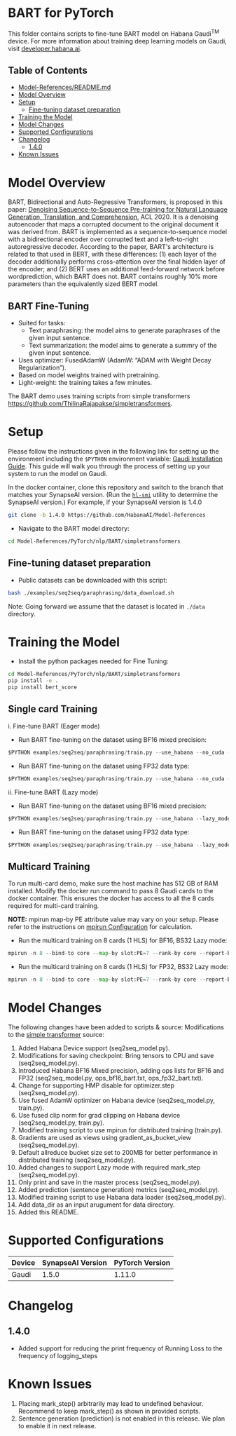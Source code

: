 # BART for PyTorch

This folder contains scripts to fine-tune BART model on Habana Gaudi<sup>TM</sup> device.
For more information about training deep learning models on Gaudi, visit [developer.habana.ai](https://developer.habana.ai/resources/).

## Table of Contents
  * [Model-References/README.md](../../../../README.md)
  * [Model Overview](#model-overview)
  * [Setup](#setup)
    - [Fine-tuning dataset preparation](#fine-tuning-dataset-preparation)
  * [Training the Model](#training-the-model)
  * [Model Changes](#model-changes)
  * [Supported Configurations](#supported-configurations)
  * [Changelog](#changelog)
    - [1.4.0](#140)
  * [Known Issues](#known-issues)

# Model Overview

BART, Bidirectional and Auto-Regressive Transformers, is proposed in this paper: [Denoising Sequence-to-Sequence Pre-training for Natural Language Generation, Translation, and Comprehension](https://aclanthology.org/2020.acl-main.703/), ACL 2020. It is a denoising autoencoder that maps a corrupted document to the original document it was derived from. BART is implemented as a sequence-to-sequence model with a bidirectional encoder over corrupted text and a left-to-right autoregressive decoder. According to the paper, BART's architecture is related to that used in BERT, with these differences: (1) each layer of the decoder additionally performs cross-attention over the final hidden layer of the encoder; and (2) BERT uses an additional feed-forward network before wordprediction, which BART does not. BART contains roughly 10% more parameters than the equivalently sized BERT model.

## BART Fine-Tuning
- Suited for tasks:
  - Text paraphrasing: the model aims to generate paraphrases of the given input sentence.
  - Text summarization: the model aims to generate a summry of the given input sentence.
- Uses optimizer: FusedAdamW (AdamW: “ADAM with Weight Decay Regularization”).
- Based on model weights trained with pretraining.
- Light-weight: the training takes a few minutes.

The BART demo uses training scripts from simple transformers https://github.com/ThilinaRajapakse/simpletransformers.

# Setup

Please follow the instructions given in the following link for setting up the
environment including the `$PYTHON` environment variable: [Gaudi Installation
Guide](https://docs.habana.ai/en/latest/Installation_Guide/GAUDI_Installation_Guide.html).
This guide will walk you through the process of setting up your system to run
the model on Gaudi.

In the docker container, clone this repository and switch to the branch that matches your SynapseAI version. (Run the
[`hl-smi`](https://docs.habana.ai/en/latest/System_Management_Tools_Guide/System_Management_Tools.html#hl-smi-utility-options)
utility to determine the SynapseAI version.) For example, if your SynapseAI version is 1.4.0

```bash
git clone -b 1.4.0 https://github.com/HabanaAI/Model-References
```

- Navigate to the BART model directory:
```bash
cd Model-References/PyTorch/nlp/BART/simpletransformers
```

## Fine-tuning dataset preparation

- Public datasets can be downloaded with this script:
```bash
bash ./examples/seq2seq/paraphrasing/data_download.sh
```

Note: Going forward we assume that the dataset is located in `./data` directory.

# Training the Model

- Install the python packages needed for Fine Tuning:
```bash
cd Model-References/PyTorch/nlp/BART/simpletransformers
pip install -e .
pip install bert_score
```

## Single card Training
i. Fine-tune BART (Eager mode)

- Run BART fine-tuning on the dataset using BF16 mixed precision:
```python
$PYTHON examples/seq2seq/paraphrasing/train.py --use_habana --no_cuda --use_fused_adam --use_fused_clip_norm --max_seq_length 128 --train_batch_size 32 --num_train_epochs 5 --save_best_model --output_dir output --bf16
```

- Run BART fine-tuning on the dataset using FP32 data type:
```python
$PYTHON examples/seq2seq/paraphrasing/train.py --use_habana --no_cuda --use_fused_adam --use_fused_clip_norm --max_seq_length 128 --train_batch_size 32 --num_train_epochs 5 --save_best_model --output_dir output
```

ii. Fine-tune BART (Lazy mode)

- Run BART fine-tuning on the dataset using BF16 mixed precision:
```python
$PYTHON examples/seq2seq/paraphrasing/train.py --use_habana --lazy_mode --no_cuda --use_fused_adam --use_fused_clip_norm --max_seq_length 128 --train_batch_size 32 --num_train_epochs 5 --logging_steps 50 --save_best_model --output_dir output --bf16
```

- Run BART fine-tuning on the dataset using FP32 data type:
```python
$PYTHON examples/seq2seq/paraphrasing/train.py --use_habana --lazy_mode --no_cuda --use_fused_adam --use_fused_clip_norm --max_seq_length 128 --train_batch_size 32 --num_train_epochs 5 --logging_steps 50 --save_best_model --output_dir output
```

## Multicard Training
To run multi-card demo, make sure the host machine has 512 GB of RAM installed. Modify the docker run command to pass 8 Gaudi cards to the docker container. This ensures the docker has access to all the 8 cards required for multi-card training.

**NOTE:** mpirun map-by PE attribute value may vary on your setup. Please refer to the instructions on [mpirun Configuration](https://docs.habana.ai/en/latest/PyTorch/PyTorch_Scaling_Guide/DDP_Based_Scaling.html#mpirun-configuration) for calculation.

- Run the multicard training on 8 cards (1 HLS) for BF16, BS32 Lazy mode:
```python
mpirun -n 8 --bind-to core --map-by slot:PE=7 --rank-by core --report-bindings --allow-run-as-root $PYTHON examples/seq2seq/paraphrasing/train.py --use_habana --lazy_mode --no_cuda --use_fused_adam --use_fused_clip_norm --max_seq_length 128 --train_batch_size 32 --num_train_epochs 5 --logging_steps 50 --save_best_model --output_dir /tmp/multicards --bf16 --distributed
```

- Run the multicard training on 8 cards (1 HLS) for FP32, BS32 Lazy mode:
```python
mpirun -n 8 --bind-to core --map-by slot:PE=7 --rank-by core --report-bindings --allow-run-as-root $PYTHON examples/seq2seq/paraphrasing/train.py --use_habana --lazy_mode --no_cuda --use_fused_adam --use_fused_clip_norm --max_seq_length 128 --train_batch_size 32 --num_train_epochs 5 --logging_steps 50 --save_best_model --output_dir /tmp/multicards --distributed
```

# Model Changes

The following changes have been added to scripts & source:
Modifications to the [simple transformer](https://github.com/ThilinaRajapakse/simpletransformers) source:

1. Added Habana Device support (seq2seq_model.py).
2. Modifications for saving checkpoint: Bring tensors to CPU and save (seq2seq_model.py).
3. Introduced Habana BF16 Mixed precision, adding ops lists for BF16 and FP32 (seq2seq_model.py, ops_bf16_bart.txt, ops_fp32_bart.txt).
4. Change for supporting HMP disable for optimizer.step (seq2seq_model.py).
5. Use fused AdamW optimizer on Habana device (seq2seq_model.py, train.py).
6. Use fused clip norm for grad clipping on Habana device (seq2seq_model.py, train.py).
7. Modified training script to use mpirun for distributed training (train.py).
8. Gradients are used as views using gradient_as_bucket_view (seq2seq_model.py).
9. Default allreduce bucket size set to 200MB for better performance in distributed training (seq2seq_model.py).
10. Added changes to support Lazy mode with required mark_step (seq2seq_model.py).
11. Only print and save in the master process (seq2seq_model.py).
12. Added prediction (sentence generation) metrics (seq2seq_model.py).
13. Modified training script to use Habana data loader (seq2seq_model.py).
14. Add data_dir as an input arugument for data directory.
15. Added this README.

# Supported Configurations

| Device | SynapseAI Version | PyTorch Version |
|-----|-----|-----|
| Gaudi | 1.5.0 | 1.11.0 |

# Changelog
## 1.4.0
 - Added support for reducing the print frequency of Running Loss to the frequency of logging_steps

# Known Issues

1. Placing mark_step() arbitrarily may lead to undefined behaviour. Recommend to keep mark_step() as shown in provided scripts.
2. Sentence generation (prediction) is not enabled in this release. We plan to enable it in next release.
